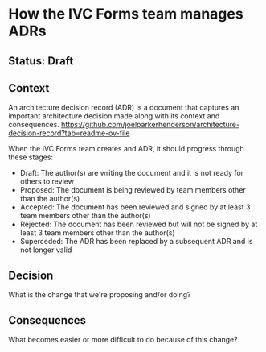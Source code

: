 # How the IVC Forms team manages ADRs
## Status: Draft

## Context
An architecture decision record (ADR) is a document that captures an important architecture decision made along with its context and consequences. 
https://github.com/joelparkerhenderson/architecture-decision-record?tab=readme-ov-file

When the IVC Forms team creates and ADR, it should progress through these stages:
- Draft: The author(s) are writing the document and it is not ready for others to review
- Proposed: The document is being reviewed by team members other than the author(s)
- Accepted: The document has been reviewed and signed by at least 3 team members other than the author(s)
- Rejected: The document has been reviewed but will not be signed by at least 3 team members other than the author(s)
- Superceded: The ADR has been replaced by a subsequent ADR and is not longer valid

## Decision
What is the change that we're proposing and/or doing?

## Consequences
What becomes easier or more difficult to do because of this change?
